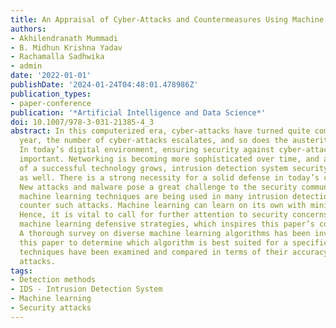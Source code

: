 ```yaml
---
title: An Appraisal of Cyber-Attacks and Countermeasures Using Machine Learning Algorithms
authors:
- Akhilendranath Mummadi
- B. Midhun Krishna Yadav
- Rachamalla Sadhwika
- admin
date: '2022-01-01'
publishDate: '2024-01-24T04:48:01.478986Z'
publication_types:
- paper-conference
publication: '*Artificial Intelligence and Data Science*'
doi: 10.1007/978-3-031-21385-4_3
abstract: In this computerized era, cyber-attacks have turned quite common. Every
  year, the number of cyber-attacks escalates, and so does the austerity of the harm.
  In today’s digital environment, ensuring security against cyber-attacks has become
  important. Networking is becoming more sophisticated over time, and as the popularity
  of a successful technology grows, intrusion detection system security issues grow
  as well. There is a strong necessity for a solid defense in today’s cyber world.
  New attacks and malware pose a great challenge to the security community. Various
  machine learning techniques are being used in many intrusion detection systems to
  counter such attacks. Machine learning can learn on its own with minimal human interaction.
  Hence, it is vital to call for further attention to security concerns and associated
  machine learning defensive strategies, which inspires this paper’s complete survey.
  A thorough survey on diverse machine learning algorithms has been investigated in
  this paper to determine which algorithm is best suited for a specific attack; these
  techniques have been examined and compared in terms of their accuracy in detecting
  attacks.
tags:
- Detection methods
- IDS - Intrusion Detection System
- Machine learning
- Security attacks
---
```

